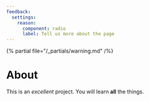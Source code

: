 ```yaml
---
feedback:
  settings:
    reason:
      component: radio
      label: Tell us more about the page
---
```


{% partial file="/_partials/warning.md" /%}

# About

This is an _excellent_ project.
You will learn **all** the things.